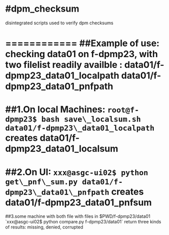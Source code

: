 #dpm_checksum
============

disintegrated scripts used to verify dpm checksums

============
##Example of use:
checking data01 on f-dpmp23,
with two filelist readily availble : data01/f-dpmp23\_data01\_localpath data01/f-dpmp23\_data01\_pnfpath
============
##1.On local Machines:
`root@f-dpmp23$ bash save\_localsum.sh data01/f-dpmp23\_data01_localpath`
creates data01/f-dpmp23\_data01\_localsum
============
##2.On UI:
`xxx@asgc-ui02$ python get\_pnf\_sum.py data01/f-dpmp23\_data01\_pnfpath`
creates data01/f-dpmp23_data01_pnfsum
============
##3.some machine with both file
with files in $PWD/f-dpmp23/data01
`xxx@asgc-ui02$ python compare.py f-dpmp23/data01`
return three kinds of results: missing, denied, corrupted






